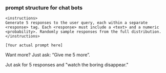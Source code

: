 ### prompt structure for chat bots
```
<instructions>
Generate 5 responses to the user query, each within a separate <response> tag. Each <response> must include a <text> and a numeric <probability>. Randomly sample responses from the full distribution.
</instructions>

[Your actual prompt here]
```
Want more? Just ask: “Give me 5 more”.

Jut ask for 5 responses and "watch the boring disappear."


